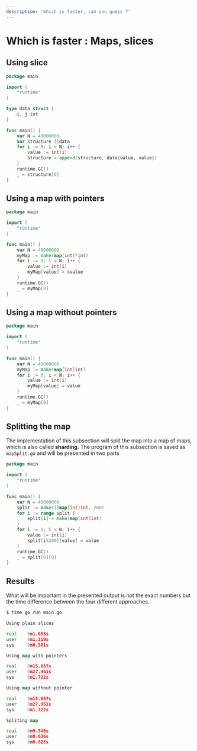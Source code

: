 ```yaml
---
description: 'which is faster, can you guess ?'
---
```


# Which is faster : Maps, slices

## Using slice

```go
package main

import (
    "runtime"
)

type data struct {
    i, j int
}

func main() {
    var N = 40000000
    var structure []data
    for i := 0; i < N; i++ {
        value := int(i)
        structure = append(structure, data{value, value})
    }
    runtime.GC()
    _ = structure[0]
}
```

## Using a map with pointers

```go
package main

import (
    "runtime"
)

func main() {
    var N = 40000000
    myMap := make(map[int]*int)
    for i := 0; i < N; i++ {
        value := int(i)
        myMap[value] = &value
    }
    runtime.GC()
    _ = myMap[0]
}
```

## Using a map without pointers

```go
package main

import (
    "runtime"
)

func main() {
    var N = 40000000
    myMap := make(map[int]int)
    for i := 0; i < N; i++ {
        value := int(i)
        myMap[value] = value
    }
    runtime.GC()
    _ = myMap[0]
}
```

## Splitting the map

The implementation of this subsection will split the map into a map of maps, which is also called **sharding**. The program of this subsection is saved as `mapSplit.go` and will be presented in two parts

```go
package main

import (
    "runtime"
)

func main() {
    var N = 40000000
    split := make([]map[int]int, 200)
    for i := range split {
        split[i] = make(map[int]int)
    }
    for i := 0; i < N; i++ {
        value := int(i)
        split[i%200][value] = value
    }
    runtime.GC()
    _ = split[0][0]
}
```

## Results

What will be important in the presented output is not the exact numbers but the time difference between the four different approaches.

```go
$ time go run main.go 

Using plain slices    

real    0m1.058s
user    0m1.319s
sys     0m0.301s

Using map with pointers

real    0m15.667s
user    0m27.961s
sys     0m1.722s

Using map without pointer

real    0m15.667s
user    0m27.961s
sys     0m1.722s

Spliting map

real    0m9.349s
user    0m8.636s
sys     0m0.826s
```

